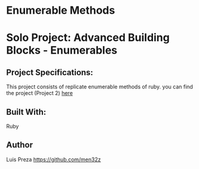 # Enumerable Methods
# Solo Project: Advanced Building Blocks - Enumerables
## Project Specifications:

This project consists of replicate enumerable methods of ruby. you can find the project (Project 2) [here](https://www.theodinproject.com/courses/ruby-programming/lessons/advanced-building-blocks)


## Built With:

Ruby

## Author
Luis Preza https://github.com/men32z 
